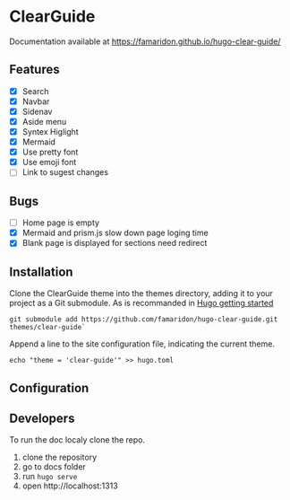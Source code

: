 # ClearGuide
Documentation available at https://famaridon.github.io/hugo-clear-guide/
## Features

* [x] Search
* [x] Navbar
* [x] Sidenav
* [x] Aside menu
* [x] Syntex Higlight
* [x] Mermaid
* [x] Use pretty font
* [x] Use emoji font
* [ ] Link to sugest changes
  
## Bugs

* [ ] Home page is empty
* [x] Mermaid and prism.js slow down page loging time
* [x] Blank page is displayed for sections need redirect

## Installation
Clone the ClearGuide theme into the themes directory, adding it to your project as a Git submodule. As is recommanded in [Hugo getting started](https://gohugo.io/getting-started/quick-start/)

```
git submodule add https://github.com/famaridon/hugo-clear-guide.git themes/clear-guide`
```

Append a line to the site configuration file, indicating the current theme.

```
echo "theme = 'clear-guide'" >> hugo.toml
```

## Configuration

## Developers

To run the doc localy clone the repo.

1. clone the repository
2. go to docs folder
3. run ```hugo serve```
4. open http://localhost:1313
